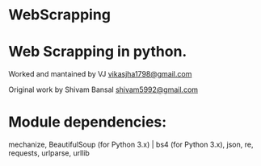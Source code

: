 # WebScrapping

# Web Scrapping in python.
Worked and mantained by VJ vikasjha1798@gmail.com


Original work by Shivam Bansal shivam5992@gmail.com

# Module dependencies:
mechanize, BeautifulSoup (for Python 3.x) | bs4 (for Python 3.x), json, re, requests, urlparse, urllib
